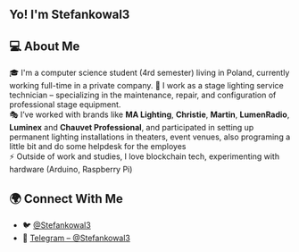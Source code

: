 ## Yo! I'm Stefankowal3

## 💻 About Me

🎓 I'm a computer science student (4rd semester) living in Poland, currently working full-time in a private company. 
🔧 I work as a stage lighting service technician – specializing in the maintenance, repair, and configuration of professional stage equipment.  
🎭 I’ve worked with brands like **MA Lighting**, **Christie**, **Martin**, **LumenRadio**, **Luminex** and **Chauvet Professional**, and participated in setting up permanent lighting installations in theaters, event venues, also programing a little bit and do some helpdesk for the employes  
⚡ Outside of work and studies, I love blockchain tech, experimenting with hardware (Arduino, Raspberry Pi)



## 🌍 Connect With Me

- 🐦 [@Stefankowal3](https://twitter.com/Stefankowal3) 
- 💬 [Telegram – @Stefankowal3](https://t.me/Stefankowal3)  
